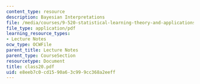 ```yaml
---
content_type: resource
description: Bayesian Interpretations
file: /media/courses/9-520-statistical-learning-theory-and-applications-spring-2003/e8eeb7c0cd1590a63c999cc368a2eeff_class20.pdf
file_type: application/pdf
learning_resource_types:
- Lecture Notes
ocw_type: OCWFile
parent_title: Lecture Notes
parent_type: CourseSection
resourcetype: Document
title: class20.pdf
uid: e8eeb7c0-cd15-90a6-3c99-9cc368a2eeff
---
```

